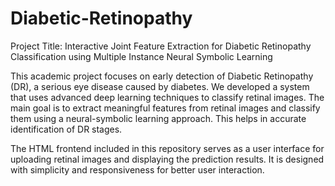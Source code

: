 # Diabetic-Retinopathy
Project Title:
Interactive Joint Feature Extraction for Diabetic Retinopathy Classification using Multiple Instance Neural Symbolic Learning

This academic project focuses on early detection of Diabetic Retinopathy (DR), a serious eye disease caused by diabetes. We developed a system that uses advanced deep learning techniques to classify retinal images. The main goal is to extract meaningful features from retinal images and classify them using a neural-symbolic learning approach. This helps in accurate identification of DR stages.

The HTML frontend included in this repository serves as a user interface for uploading retinal images and displaying the prediction results. It is designed with simplicity and responsiveness for better user interaction.

